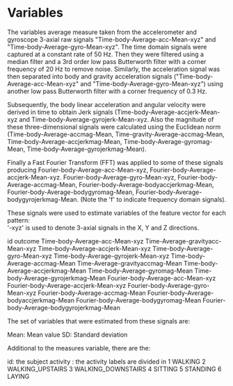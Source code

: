 Variables  
=================


The variables average measure taken from the accelerometer and gyroscope 3-axial raw signals "Time-body-Average-acc-Mean-xyz" and "Time-body-Average-gyro-Mean-xyz". The time domain signals were captured at a constant rate of 50 Hz. Then they were filtered using a median filter and a 3rd order low pass Butterworth filter with a corner frequency of 20 Hz to remove noise. Similarly, the acceleration signal was then separated into body and gravity acceleration signals ("Time-body-Average-acc-Mean-xyz" and "Time-body-Average-gyro-Mean-xyz") using another low pass Butterworth filter with a corner frequency of 0.3 Hz. 

Subsequently, the body linear acceleration and angular velocity were derived in time to obtain Jerk signals (Time-body-Average-accjerk-Mean-xyz and Time-body-Average-gyrojerk-Mean-xyz. Also the magnitude of these three-dimensional signals were calculated using the Euclidean norm (Time-body-Average-accmag-Mean, Time-gravity-Average-accmag-Mean, Time-body-Average-accjerkmag-Mean, Time-body-Average-gyromag-Mean, Time-body-Average-gyrojerkmag-Mean). 

Finally a Fast Fourier Transform (FFT) was applied to some of these signals producing Fourier-body-Average-acc-Mean-xyz, Fourier-body-Average-accjerk-Mean-xyz. Fourier-body-Average-gyro-Mean-xyz, Fourier-body-Average-accmag-Mean, Fourier-body-Average-bodyaccjerkmag-Mean, Fourier-body-Average-bodygyromag-Mean, Fourier-body-Average-bodygyrojerkmag-Mean. (Note the 'f' to indicate frequency domain signals). 

These signals were used to estimate variables of the feature vector for each pattern:  
'-xyz' is used to denote 3-axial signals in the X, Y and Z directions.

id
outcome
Time-body-Average-acc-Mean-xyz
Time-Average-gravityacc-Mean-xyz
Time-body-Average-accjerk-Mean-xyz
Time-body-Average-gyro-Mean-xyz
Time-body-Average-gyrojerk-Mean-xyz
Time-body-Average-accmag-Mean
Time-Average-gravityaccmag-Mean
Time-body-Average-accjerkmag-Mean
Time-body-Average-gyromag-Mean
Time-body-Average-gyrojerkmag-Mean
Fourier-body-Average-acc-Mean-xyz
Fourier-body-Average-accjerk-Mean-xyz
Fourier-body-Average-gyro-Mean-xyz
Fourier-body-Average-accmag-Mean
Fourier-body-Average-bodyaccjerkmag-Mean
Fourier-body-Average-bodygyromag-Mean
Fourier-body-Average-bodygyrojerkmag-Mean


The set of variables that were estimated from these signals are: 

Mean: Mean value
SD: Standard deviation


Additional to the measures variable, there are the:

id: the subject 
activity : the activity labels are divided in
  1 WALKING
  2 WALKING_UPSTAIRS
  3 WALKING_DOWNSTAIRS
  4 SITTING
  5 STANDING
  6 LAYING
